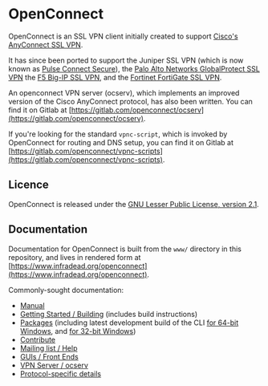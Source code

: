 # OpenConnect

OpenConnect is an SSL VPN client initially created to support [Cisco's AnyConnect SSL VPN](https://www.cisco.com/site/us/en/products/security/secure-client/index.html).

It has since been ported to support the Juniper SSL VPN (which is now known as [Pulse Connect Secure](https://www.pulsesecure.net/products/connect-secure/)),
the [Palo Alto Networks GlobalProtect SSL VPN](https://www.paloaltonetworks.com/features/vpn)
the [F5 Big-IP SSL VPN](https://www.f5.com/products/big-ip-services),
and the [Fortinet FortiGate SSL VPN](https://www.fortinet.com/products/vpn).</p>

An openconnect VPN server (ocserv), which implements an improved version of the Cisco AnyConnect protocol, has also been written.
You can find it on Gitlab at [https://gitlab.com/openconnect/ocserv](https://gitlab.com/openconnect/ocserv).

If you're looking for the standard `vpnc-script`, which is invoked by OpenConnect for routing and DNS setup,
you can find it on Gitlab at [https://gitlab.com/openconnect/vpnc-scripts](https://gitlab.com/openconnect/vpnc-scripts).

## Licence

OpenConnect is released under the [GNU Lesser Public License, version 2.1](https://www.infradead.org/openconnect/licence.html).

## Documentation

Documentation for OpenConnect is built from the `www/` directory in this repository, and lives in rendered form at [https://www.infradead.org/openconnect](https://www.infradead.org/openconnect).

Commonly-sought documentation:

* [Manual](https://www.infradead.org/openconnect/manual.html)
* [Getting Started / Building](https://www.infradead.org/openconnect/building.html) (includes build instructions)
* [Packages](https://www.infradead.org/openconnect/packages.html)
   (including latest development build of the CLI [for 64-bit Windows](https://gitlab.com/openconnect/openconnect/-/jobs/artifacts/master/raw/openconnect-installer-MinGW64-GnuTLS.exe?job=MinGW64/GnuTLS),
   and [for 32-bit Windows](https://gitlab.com/openconnect/openconnect/-/jobs/artifacts/master/raw/openconnect-installer-MinGW32-GnuTLS.exe?job=MinGW32/GnuTLS))
* [Contribute](https://www.infradead.org/openconnect/contribute.html)
* [Mailing list / Help](https://www.infradead.org/openconnect/mail.html)
* [GUIs / Front Ends](https://www.infradead.org/openconnect/gui.html)
* [VPN Server / ocserv](https://www.infradead.org/ocserv/)
* [Protocol-specific details](https://www.infradead.org/openconnect/protocols.html)
